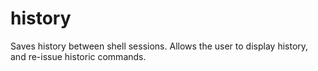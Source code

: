 # history
Saves history between shell sessions. Allows the user to display history, and re-issue historic commands.
